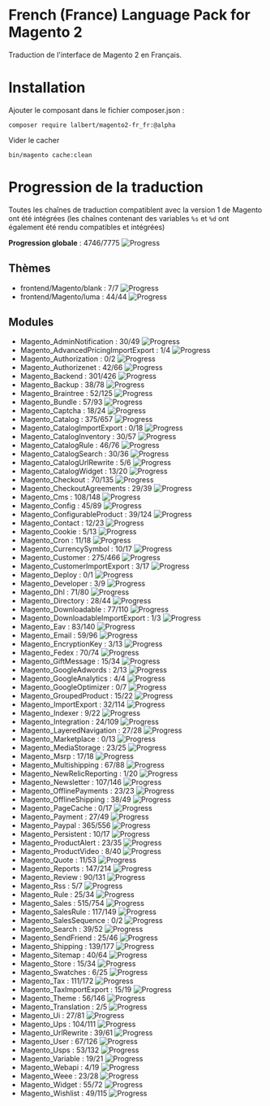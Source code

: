 # French (France) Language Pack for Magento 2

Traduction de l'interface de Magento 2 en Français.

# Installation

Ajouter le composant dans le fichier composer.json :

    composer require lalbert/magento2-fr_fr:@alpha
    
Vider le cacher

    bin/magento cache:clean
    
# Progression de la traduction

Toutes les chaînes de traduction compatiblent avec la version 1 de Magento ont été intégrées (les chaînes contenant des variables `%s` et `%d` ont également été rendu compatibles et intégrées)

**Progression globale** : 4746/7775 ![Progress](http://progressed.io/bar/61)

## Thèmes

* frontend/Magento/blank : 7/7 ![Progress](http://progressed.io/bar/100)
* frontend/Magento/luma : 44/44 ![Progress](http://progressed.io/bar/100)

## Modules

* Magento_AdminNotification : 30/49 ![Progress](http://progressed.io/bar/61)
* Magento_AdvancedPricingImportExport : 1/4 ![Progress](http://progressed.io/bar/25)
* Magento_Authorization : 0/2 ![Progress](http://progressed.io/bar/0)
* Magento_Authorizenet : 42/66 ![Progress](http://progressed.io/bar/64)
* Magento_Backend : 301/426 ![Progress](http://progressed.io/bar/71)
* Magento_Backup : 38/78 ![Progress](http://progressed.io/bar/49)
* Magento_Braintree : 52/125 ![Progress](http://progressed.io/bar/42)
* Magento_Bundle : 57/93 ![Progress](http://progressed.io/bar/61)
* Magento_Captcha : 18/24 ![Progress](http://progressed.io/bar/75)
* Magento_Catalog : 375/657 ![Progress](http://progressed.io/bar/57)
* Magento_CatalogImportExport : 0/18 ![Progress](http://progressed.io/bar/0)
* Magento_CatalogInventory : 30/57 ![Progress](http://progressed.io/bar/53)
* Magento_CatalogRule : 46/76 ![Progress](http://progressed.io/bar/61)
* Magento_CatalogSearch : 30/36 ![Progress](http://progressed.io/bar/83)
* Magento_CatalogUrlRewrite : 5/6 ![Progress](http://progressed.io/bar/83)
* Magento_CatalogWidget : 13/20 ![Progress](http://progressed.io/bar/65)
* Magento_Checkout : 70/135 ![Progress](http://progressed.io/bar/52)
* Magento_CheckoutAgreements : 29/39 ![Progress](http://progressed.io/bar/74)
* Magento_Cms : 108/148 ![Progress](http://progressed.io/bar/73)
* Magento_Config : 45/89 ![Progress](http://progressed.io/bar/51)
* Magento_ConfigurableProduct : 39/124 ![Progress](http://progressed.io/bar/31)
* Magento_Contact : 12/23 ![Progress](http://progressed.io/bar/52)
* Magento_Cookie : 5/13 ![Progress](http://progressed.io/bar/38)
* Magento_Cron : 11/18 ![Progress](http://progressed.io/bar/61)
* Magento_CurrencySymbol : 10/17 ![Progress](http://progressed.io/bar/59)
* Magento_Customer : 275/466 ![Progress](http://progressed.io/bar/59)
* Magento_CustomerImportExport : 3/17 ![Progress](http://progressed.io/bar/18)
* Magento_Deploy : 0/1 ![Progress](http://progressed.io/bar/0)
* Magento_Developer : 3/9 ![Progress](http://progressed.io/bar/33)
* Magento_Dhl : 71/80 ![Progress](http://progressed.io/bar/89)
* Magento_Directory : 28/44 ![Progress](http://progressed.io/bar/64)
* Magento_Downloadable : 77/110 ![Progress](http://progressed.io/bar/70)
* Magento_DownloadableImportExport : 1/3 ![Progress](http://progressed.io/bar/33)
* Magento_Eav : 83/140 ![Progress](http://progressed.io/bar/59)
* Magento_Email : 59/96 ![Progress](http://progressed.io/bar/61)
* Magento_EncryptionKey : 3/13 ![Progress](http://progressed.io/bar/23)
* Magento_Fedex : 70/74 ![Progress](http://progressed.io/bar/95)
* Magento_GiftMessage : 15/34 ![Progress](http://progressed.io/bar/44)
* Magento_GoogleAdwords : 2/13 ![Progress](http://progressed.io/bar/15)
* Magento_GoogleAnalytics : 4/4 ![Progress](http://progressed.io/bar/100)
* Magento_GoogleOptimizer : 0/7 ![Progress](http://progressed.io/bar/0)
* Magento_GroupedProduct : 15/22 ![Progress](http://progressed.io/bar/68)
* Magento_ImportExport : 32/114 ![Progress](http://progressed.io/bar/28)
* Magento_Indexer : 9/22 ![Progress](http://progressed.io/bar/41)
* Magento_Integration : 24/109 ![Progress](http://progressed.io/bar/22)
* Magento_LayeredNavigation : 27/28 ![Progress](http://progressed.io/bar/96)
* Magento_Marketplace : 0/13 ![Progress](http://progressed.io/bar/0)
* Magento_MediaStorage : 23/25 ![Progress](http://progressed.io/bar/92)
* Magento_Msrp : 17/18 ![Progress](http://progressed.io/bar/94)
* Magento_Multishipping : 67/88 ![Progress](http://progressed.io/bar/76)
* Magento_NewRelicReporting : 1/20 ![Progress](http://progressed.io/bar/5)
* Magento_Newsletter : 107/146 ![Progress](http://progressed.io/bar/73)
* Magento_OfflinePayments : 23/23 ![Progress](http://progressed.io/bar/100)
* Magento_OfflineShipping : 38/49 ![Progress](http://progressed.io/bar/78)
* Magento_PageCache : 0/17 ![Progress](http://progressed.io/bar/0)
* Magento_Payment : 27/49 ![Progress](http://progressed.io/bar/55)
* Magento_Paypal : 365/556 ![Progress](http://progressed.io/bar/66)
* Magento_Persistent : 10/17 ![Progress](http://progressed.io/bar/59)
* Magento_ProductAlert : 23/35 ![Progress](http://progressed.io/bar/66)
* Magento_ProductVideo : 8/40 ![Progress](http://progressed.io/bar/20)
* Magento_Quote : 11/53 ![Progress](http://progressed.io/bar/21)
* Magento_Reports : 147/214 ![Progress](http://progressed.io/bar/69)
* Magento_Review : 90/131 ![Progress](http://progressed.io/bar/69)
* Magento_Rss : 5/7 ![Progress](http://progressed.io/bar/71)
* Magento_Rule : 25/34 ![Progress](http://progressed.io/bar/74)
* Magento_Sales : 515/754 ![Progress](http://progressed.io/bar/68)
* Magento_SalesRule : 117/149 ![Progress](http://progressed.io/bar/79)
* Magento_SalesSequence : 0/2 ![Progress](http://progressed.io/bar/0)
* Magento_Search : 39/52 ![Progress](http://progressed.io/bar/75)
* Magento_SendFriend : 25/46 ![Progress](http://progressed.io/bar/54)
* Magento_Shipping : 139/177 ![Progress](http://progressed.io/bar/79)
* Magento_Sitemap : 40/64 ![Progress](http://progressed.io/bar/63)
* Magento_Store : 15/34 ![Progress](http://progressed.io/bar/44)
* Magento_Swatches : 6/25 ![Progress](http://progressed.io/bar/24)
* Magento_Tax : 111/172 ![Progress](http://progressed.io/bar/65)
* Magento_TaxImportExport : 15/19 ![Progress](http://progressed.io/bar/79)
* Magento_Theme : 56/146 ![Progress](http://progressed.io/bar/38)
* Magento_Translation : 2/5 ![Progress](http://progressed.io/bar/40)
* Magento_Ui : 27/81 ![Progress](http://progressed.io/bar/33)
* Magento_Ups : 104/111 ![Progress](http://progressed.io/bar/94)
* Magento_UrlRewrite : 39/61 ![Progress](http://progressed.io/bar/64)
* Magento_User : 67/126 ![Progress](http://progressed.io/bar/53)
* Magento_Usps : 53/132 ![Progress](http://progressed.io/bar/40)
* Magento_Variable : 19/21 ![Progress](http://progressed.io/bar/90)
* Magento_Webapi : 4/19 ![Progress](http://progressed.io/bar/21)
* Magento_Weee : 23/28 ![Progress](http://progressed.io/bar/82)
* Magento_Widget : 55/72 ![Progress](http://progressed.io/bar/76)
* Magento_Wishlist : 49/115 ![Progress](http://progressed.io/bar/43)



